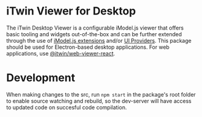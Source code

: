# iTwin Viewer for Desktop

The iTwin Desktop Viewer is a configurable iModel.js viewer that offers basic tooling and widgets out-of-the-box and can be further extended through the use of [iModel.js extensions](https://github.com/imodeljs/extension-sample) and/or [UI Providers](https://www.itwinjs.org/learning/ui/augmentingui/). This package should be used for Electron-based desktop applications. For web applications, use [@itwin/web-viewer-react](https://www.npmjs.com/package/@itwin/web-viewer-react).

# Development

When making changes to the src, run `npm start` in the package's root folder to enable source watching and rebuild, so the dev-server will have access to updated code on succesful code compilation.

